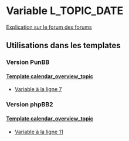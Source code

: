 # Variable L_TOPIC_DATE
[Explication sur le forum des forums](http://forum.forumactif.com/t294113-listing-des-variables#L_TOPIC_DATE)
## Utilisations dans les templates
### Version PunBB
#### [Template calendar_overview_topic](punbb/calendar_overview_topic.md)
* [Variable à la ligne 7](../punbb/calendar_overview_topic.tpl#L7)
### Version phpBB2
#### [Template calendar_overview_topic](subsilver/calendar_overview_topic.md)
* [Variable à la ligne 11](../subsilver/calendar_overview_topic.tpl#L11)